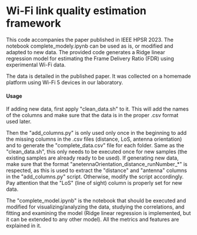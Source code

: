 <h1>Wi-Fi link quality estimation framework</h1>

This code accompanies the paper published in IEEE HPSR 2023. 
The notebook complete_modely.ipynb can be used as is, or modified and adapted to new data. 
The provided code generates a Ridge linear regression model for estimating the Frame Delivery Ratio (FDR) using experimental Wi-Fi data.

The data is detailed in the published paper. It was collected on a homemade platform using Wi-Fi 5 devices in our laboratory.


<h4>Usage</h4>
If adding new data, first apply "clean_data.sh" to it. This will add the names of the columns and make sure that the data is in the proper .csv format used later.

Then the "add_columns.py" is only used only once in the beginning to add the missing columns in the .csv files (distance, LoS, antenna orientation) and to generate the "complete_data.csv" file for each folder. Same as the "clean_data.sh", this only needs to be executed once for new samples (the existing samples are already ready to be used). If generating new data, make sure that the format "anetennaOrientation_distance_runNumber_*" is respected, as this is used to extract the "distance" and "antenna" columns in the "add_columns.py" script. Otherwise, modify the script accordingly. Pay attention that the "LoS" (line of sight) column is properly set for new data. 

The "complete_model.ipynb" is the notebook that should be executed and modified for visualizing/analyzing the data, studying the correlations, and fitting and examining the model (Ridge linear regression is implemented, but it can be extended to any other model). All the metrics and features are explained in it.

